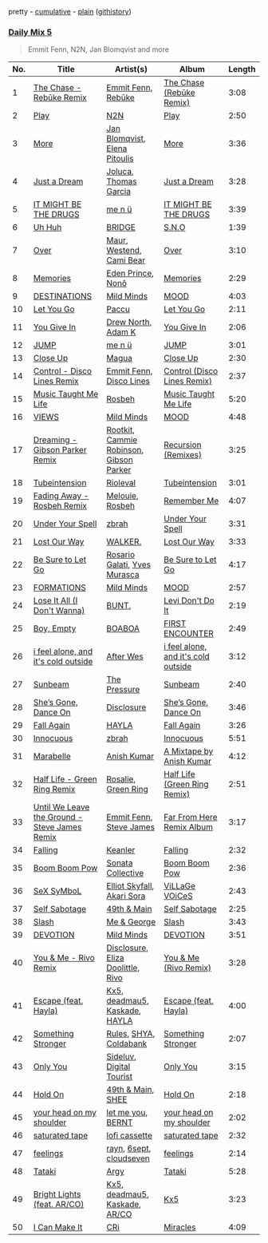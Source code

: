 pretty - [cumulative](/playlists/cumulative/Daily%20Mix%205.md) - [plain](/playlists/plain/37i9dQZF1E36TO0q54WsJv) ([githistory](https://github.githistory.xyz/vitokorn/spotify-playlist-archive/blob/master/playlists/plain/37i9dQZF1E36TO0q54WsJv))
### [Daily Mix 5](https://open.spotify.com/playlist/37i9dQZF1E36TO0q54WsJv)

> Emmit Fenn, N2N, Jan Blomqvist and more

| No. | Title | Artist(s) | Album | Length |
|---|---|---|---|---|
| 1 | [The Chase - Rebūke Remix](https://open.spotify.com/track/2cwfGkfp1XWdfCuPcMjWnK) | [Emmit Fenn](https://open.spotify.com/artist/3VVLqeEqQQqTgT8YhfY9Z6), [Rebūke](https://open.spotify.com/artist/113reBz1jA6rVxbXl55mlj) | [The Chase (Rebūke Remix)](https://open.spotify.com/album/28uhTIgM1VgRPfRPoCMtqu) | 3:08 |
| 2 | [Play](https://open.spotify.com/track/4kPKzR8CcOHpVgHtPh1ebj) | [N2N](https://open.spotify.com/artist/3ZnVC33s8MBcF0KmAC4rj5) | [Play](https://open.spotify.com/album/17ZOb0rfT2NQyaL0ZOegV2) | 2:50 |
| 3 | [More](https://open.spotify.com/track/7CuXB3Dr61IvDFEWfqG3sE) | [Jan Blomqvist](https://open.spotify.com/artist/5wMlMjOLeJfS5DfxqGfm83), [Elena Pitoulis](https://open.spotify.com/artist/0Zw91yH74OemLqD4rHn96K) | [More](https://open.spotify.com/album/7DAyAlObwl5f8mcrqFCeWm) | 3:36 |
| 4 | [Just a Dream](https://open.spotify.com/track/7qVx4qREyn1kUw8ry0K3ik) | [Joluca](https://open.spotify.com/artist/3giycuiv9FsMjaSEsJ8i1E), [Thomas Garcia](https://open.spotify.com/artist/0pOf0CQbzWVo2rgrH9h0Rq) | [Just a Dream](https://open.spotify.com/album/3UvEodAKd7Q548mM1dQVeo) | 3:28 |
| 5 | [IT MIGHT BE THE DRUGS](https://open.spotify.com/track/6gnWzz8OrdSVC7r0yhqJs4) | [me n ü](https://open.spotify.com/artist/1hqo0TnaWxL6jVm0wdzi9f) | [IT MIGHT BE THE DRUGS](https://open.spotify.com/album/7oxDOgfgFrCFHxPzPFrl3V) | 3:39 |
| 6 | [Uh Huh](https://open.spotify.com/track/1WKIVrTOaaqOwnI9qQTZTd) | [BRIDGE](https://open.spotify.com/artist/05LTJdcIWfHyQXC1za07k8) | [S.N.O](https://open.spotify.com/album/39ruLFSz4FjiUlxquTnInZ) | 1:39 |
| 7 | [Over](https://open.spotify.com/track/1Ef6SrzW4vM7uJT11jAJvO) | [Maur](https://open.spotify.com/artist/2LhJEX3HxU9pJFLa8RkvUC), [Westend](https://open.spotify.com/artist/4epc3Bd0DOBA0kDywkRAsu), [Cami Bear](https://open.spotify.com/artist/3AupavhLGflK8iq0I9fhUG) | [Over](https://open.spotify.com/album/3Z7dA0IXA4xk4hIRtg9FuQ) | 3:10 |
| 8 | [Memories](https://open.spotify.com/track/6j4j6iRR0Ema531o5Yxr2T) | [Eden Prince](https://open.spotify.com/artist/31Eea8xaK1xAMyJy2iWE0z), [Nonô](https://open.spotify.com/artist/2izgj6WOKJsuCRCQUKOoVO) | [Memories](https://open.spotify.com/album/3Hrk5hHesGUeDCQzxtaReB) | 2:29 |
| 9 | [DESTINATIONS](https://open.spotify.com/track/6pqZjgc1HAGImauB9sCGU1) | [Mild Minds](https://open.spotify.com/artist/3Ka3k9K2WStR52UJVtbJZW) | [MOOD](https://open.spotify.com/album/2Eh8MVthc1OiqAQOgQClVl) | 4:03 |
| 10 | [Let You Go](https://open.spotify.com/track/4ludhkUxZyvwE3LooO37p9) | [Paccu](https://open.spotify.com/artist/2QZVFemr8vSLsSYPVYJSp3) | [Let You Go](https://open.spotify.com/album/51Nmct1EfVmHIBEJCmoeIs) | 2:11 |
| 11 | [You Give In](https://open.spotify.com/track/7p3P37iiyY9jyAYPajNhlv) | [Drew North](https://open.spotify.com/artist/6OhAFFlcJDyR2IfV6GWL44), [Adam K](https://open.spotify.com/artist/0A8ej3hXTozbQAMhcU8RNb) | [You Give In](https://open.spotify.com/album/7G46sWUVr6FF5D7oa9kyEt) | 2:06 |
| 12 | [JUMP](https://open.spotify.com/track/1EsZpe7WpvsZ1GxkMDt6I3) | [me n ü](https://open.spotify.com/artist/1hqo0TnaWxL6jVm0wdzi9f) | [JUMP](https://open.spotify.com/album/1Kl9pOglEGhjWgCHIoqO58) | 3:01 |
| 13 | [Close Up](https://open.spotify.com/track/7eb9rvatYtwEAJL1d5Er5l) | [Magua](https://open.spotify.com/artist/67KNxLIJfcRXHJJPSRamd4) | [Close Up](https://open.spotify.com/album/1lvzwtPbYVScLMVkBiryZ3) | 2:30 |
| 14 | [Control - Disco Lines Remix](https://open.spotify.com/track/3QpHBonYZexnprREg1LOkB) | [Emmit Fenn](https://open.spotify.com/artist/3VVLqeEqQQqTgT8YhfY9Z6), [Disco Lines](https://open.spotify.com/artist/5Kmr0b3ip8g9P2i0dLTC3Z) | [Control (Disco Lines Remix)](https://open.spotify.com/album/0y8L6fol774RjwdrNgDdHW) | 2:37 |
| 15 | [Music Taught Me Life](https://open.spotify.com/track/6y7oSnVN2PpNvd4CUrvZBp) | [Rosbeh](https://open.spotify.com/artist/3TvVhn8o9gFioBKqBxEScE) | [Music Taught Me Life](https://open.spotify.com/album/2zU9Y18v6pTKuFUUBCCIQR) | 5:20 |
| 16 | [VIEWS](https://open.spotify.com/track/0zXjUo1w3t9MNT6RKYmNHv) | [Mild Minds](https://open.spotify.com/artist/3Ka3k9K2WStR52UJVtbJZW) | [MOOD](https://open.spotify.com/album/2Eh8MVthc1OiqAQOgQClVl) | 4:48 |
| 17 | [Dreaming - Gibson Parker Remix](https://open.spotify.com/track/3nXFJJmhSKF4fTUNVcmAG2) | [Rootkit](https://open.spotify.com/artist/01olvHW7uzIInQx9VTNuJm), [Cammie Robinson](https://open.spotify.com/artist/4CzzY9kG8C2BLOuTuy3oLe), [Gibson Parker](https://open.spotify.com/artist/7pmS98qub9BnSfqTHvogQD) | [Recursion (Remixes)](https://open.spotify.com/album/6mEuO95IYXVtLqsxnf5qIF) | 3:25 |
| 18 | [Tubeintension](https://open.spotify.com/track/1rDftNCuPjDkyTfWKUv03M) | [Rioleval](https://open.spotify.com/artist/45I1HAnq6EeSBi48cAqpw0) | [Tubeintension](https://open.spotify.com/album/6bipDuR6ej1luxyA5Pl3zO) | 3:01 |
| 19 | [Fading Away - Rosbeh Remix](https://open.spotify.com/track/5RiX0zg7v8ROZl964yV3zu) | [Melouie](https://open.spotify.com/artist/4Ns8X0eSCqs0vwODI6COdC), [Rosbeh](https://open.spotify.com/artist/3TvVhn8o9gFioBKqBxEScE) | [Remember Me](https://open.spotify.com/album/3qVSQFP0nNMBWqPgZOnZxg) | 4:07 |
| 20 | [Under Your Spell](https://open.spotify.com/track/2OE7gl3mrFCEgNBD7AuMF7) | [zbrah](https://open.spotify.com/artist/6ZL3Y3Aes0BAYQRKAXffJx) | [Under Your Spell](https://open.spotify.com/album/1bhfHHsOEOKUvSbsl7Z4fj) | 3:31 |
| 21 | [Lost Our Way](https://open.spotify.com/track/3en9b3UwYe2fAMinN5vSeq) | [WALKER.](https://open.spotify.com/artist/4TGWnQ6RGOeVzNPLWkcrrB) | [Lost Our Way](https://open.spotify.com/album/2z45Z4i72PHfapuGcJxWd0) | 3:33 |
| 22 | [Be Sure to Let Go](https://open.spotify.com/track/4KBOeL6SMOenJUG4bXEIBP) | [Rosario Galati](https://open.spotify.com/artist/1rXwCgYMZVIyWguIhEzBCT), [Yves Murasca](https://open.spotify.com/artist/3SCsY2dcAOmDq5BJhz2Z1O) | [Be Sure to Let Go](https://open.spotify.com/album/0MwY5ccreMAwINFVkSlGFV) | 4:17 |
| 23 | [FORMATIONS](https://open.spotify.com/track/1DRLIUG8HFTBfJOFYaByZn) | [Mild Minds](https://open.spotify.com/artist/3Ka3k9K2WStR52UJVtbJZW) | [MOOD](https://open.spotify.com/album/2Eh8MVthc1OiqAQOgQClVl) | 2:57 |
| 24 | [Lose It All (I Don't Wanna)](https://open.spotify.com/track/6MAfxjDn1I84Q2fZw3NlUa) | [BUNT.](https://open.spotify.com/artist/2CpLIMBoE2ZzyY3ZBCRZ7j) | [Levi Don't Do It](https://open.spotify.com/album/3hXx9qkxsHdQ1oyeqOvUAJ) | 2:19 |
| 25 | [Boy, Empty](https://open.spotify.com/track/1YmxOiVwqPiLTkkIc2eIdW) | [BOABOA](https://open.spotify.com/artist/4mKUe5fXczBct2trum2q1o) | [FIRST ENCOUNTER](https://open.spotify.com/album/0fxQ72By0GepEsvbQsjgbv) | 2:49 |
| 26 | [i feel alone, and it's cold outside](https://open.spotify.com/track/4uC8raOxBslxb2dK8nQhy8) | [After Wes](https://open.spotify.com/artist/5hz6UPteQqCf9fHD88njIy) | [i feel alone, and it's cold outside](https://open.spotify.com/album/55P1estjqvovfwMsflB5QK) | 3:12 |
| 27 | [Sunbeam](https://open.spotify.com/track/1oKFu1naQxh16g1BgV2nBm) | [The Pressure](https://open.spotify.com/artist/2VtyXxK4nmVyMRWrcJf8wN) | [Sunbeam](https://open.spotify.com/album/4ALOW7mWWUvgIpYU92hFYb) | 2:40 |
| 28 | [She’s Gone, Dance On](https://open.spotify.com/track/29I9dv9Nq704w0Oc5yFGsR) | [Disclosure](https://open.spotify.com/artist/6nS5roXSAGhTGr34W6n7Et) | [She’s Gone, Dance On](https://open.spotify.com/album/4klc9KJJVpA7fwJJT1duGq) | 3:46 |
| 29 | [Fall Again](https://open.spotify.com/track/3oOvEw1pgxMtrQMNgPWQHL) | [HAYLA](https://open.spotify.com/artist/4yX6mpMyBGf9UfvBB8JJrc) | [Fall Again](https://open.spotify.com/album/4Lgy6GaK2eR2QwOyoDeDg0) | 3:26 |
| 30 | [Innocuous](https://open.spotify.com/track/04JmTagHwBZk36Bq3RdIsQ) | [zbrah](https://open.spotify.com/artist/6ZL3Y3Aes0BAYQRKAXffJx) | [Innocuous](https://open.spotify.com/album/0HK9mgbJjjNymnBpVSorrq) | 5:51 |
| 31 | [Marabelle](https://open.spotify.com/track/5pkCK8nUi4yxwNIVi03FIm) | [Anish Kumar](https://open.spotify.com/artist/4pSMnAlD8JVEW3eZDuaQH8) | [A Mixtape by Anish Kumar](https://open.spotify.com/album/2FKcfRXY5LYv0pALiLRh3g) | 4:12 |
| 32 | [Half Life - Green Ring Remix](https://open.spotify.com/track/3ueYMTQJpfC1L3TpqPrcPv) | [Rosalie](https://open.spotify.com/artist/1A5StMge4I3k1GCmFD1Wh6), [Green Ring](https://open.spotify.com/artist/6oRoO5VGKy4x4lr9Ws2rb7) | [Half Life (Green Ring Remix)](https://open.spotify.com/album/0OxJHXjHx5NjUFDQkOE0Z8) | 2:51 |
| 33 | [Until We Leave the Ground - Steve James Remix](https://open.spotify.com/track/3LX6Bv3jfbABw1KQsYOYtZ) | [Emmit Fenn](https://open.spotify.com/artist/3VVLqeEqQQqTgT8YhfY9Z6), [Steve James](https://open.spotify.com/artist/7k8z1Z8hQqKnLLMQ5Ihzjk) | [Far From Here Remix Album](https://open.spotify.com/album/10qBFkA0NUFwbJaU6Iupa9) | 3:17 |
| 34 | [Falling](https://open.spotify.com/track/1HmzfgI6eBEbMI3wSjcqin) | [Keanler](https://open.spotify.com/artist/1TMkg5qcE49Wc66pPls4NK) | [Falling](https://open.spotify.com/album/5V9CrS6cMNoXkbRMQHHWl1) | 2:32 |
| 35 | [Boom Boom Pow](https://open.spotify.com/track/1lJ6o4vypnvYa0GObbVEq0) | [Sonata Collective](https://open.spotify.com/artist/0Kvulo1ZOcs7QOSIrJqa8W) | [Boom Boom Pow](https://open.spotify.com/album/6c3ucbVMSfhfbLxi0sJjUS) | 2:36 |
| 36 | [SeX SyMboL](https://open.spotify.com/track/5R6FTIza1F5p06vhjI7VVt) | [Elliot Skyfall](https://open.spotify.com/artist/0LMfCB33PJwgXxizbgtQfT), [Akari Sora](https://open.spotify.com/artist/5OcOFhtoDx4ewlm9qsOtl0) | [ViLLaGe VOiCeS](https://open.spotify.com/album/5RkDVXLkiyRh20agCOATRb) | 2:43 |
| 37 | [Self Sabotage](https://open.spotify.com/track/7yYur6YhUetXZj6b2CnWrE) | [49th & Main](https://open.spotify.com/artist/0nnF48t4C8uqGS5HPnCN3F) | [Self Sabotage](https://open.spotify.com/album/1xL7LvJtJlAjWPrtA7Aj0v) | 2:25 |
| 38 | [Slash](https://open.spotify.com/track/7dJKj3FtsenbFRHMSi7iiU) | [Me & George](https://open.spotify.com/artist/4VYA3yEmxcU2ElaVRPHGFv) | [Slash](https://open.spotify.com/album/6qqJMhksrO7bZWVVnxBcHl) | 3:43 |
| 39 | [DEVOTION](https://open.spotify.com/track/3b589i3VEOsWJRNdOdWDsK) | [Mild Minds](https://open.spotify.com/artist/3Ka3k9K2WStR52UJVtbJZW) | [DEVOTION](https://open.spotify.com/album/4yWVT9lEftVwrGYP4wj6lw) | 3:51 |
| 40 | [You & Me - Rivo Remix](https://open.spotify.com/track/0xoYZ45fgTfyQYREZPN7Sa) | [Disclosure](https://open.spotify.com/artist/6nS5roXSAGhTGr34W6n7Et), [Eliza Doolittle](https://open.spotify.com/artist/14L5rpGTLVUz1pD8fUeJB1), [Rivo](https://open.spotify.com/artist/2NrprO4CludRmaWtpqud10) | [You & Me (Rivo Remix)](https://open.spotify.com/album/3QIGpfgWXKujfMaecgKV9u) | 3:28 |
| 41 | [Escape (feat. Hayla)](https://open.spotify.com/track/10oKSzRcwbZsog2uq2gb4b) | [Kx5](https://open.spotify.com/artist/2avRYQUWQpIkzJOEkf0MdY), [deadmau5](https://open.spotify.com/artist/2CIMQHirSU0MQqyYHq0eOx), [Kaskade](https://open.spotify.com/artist/6TQj5BFPooTa08A7pk8AQ1), [HAYLA](https://open.spotify.com/artist/4yX6mpMyBGf9UfvBB8JJrc) | [Escape (feat. Hayla)](https://open.spotify.com/album/1VvswDkZLX5hUgFW7F79GI) | 4:00 |
| 42 | [Something Stronger](https://open.spotify.com/track/1VhD0FPDYqFhqRJVguVAJe) | [Rules](https://open.spotify.com/artist/3CYrfsHEf7AZRlKUvzTnpA), [SHYA](https://open.spotify.com/artist/3bUHVz55uXLTtxggKQyXIO), [Coldabank](https://open.spotify.com/artist/3JOvRLynmP4mA6dvlWARoA) | [Something Stronger](https://open.spotify.com/album/6jjwM9Sheset9qyHMMA4PB) | 2:07 |
| 43 | [Only You](https://open.spotify.com/track/1HyVvliLnZ8FTwXTrkaie0) | [Sideluv](https://open.spotify.com/artist/3Qav2btak3NJY2w6NbVC1Y), [Digital Tourist](https://open.spotify.com/artist/5RbWopaqNH2QbKw4u6W1G2) | [Only You](https://open.spotify.com/album/6V5pnbTDB6YoofBB9tRNcr) | 3:15 |
| 44 | [Hold On](https://open.spotify.com/track/5HEx0ZwJEmZhvjlrMYnSuf) | [49th & Main](https://open.spotify.com/artist/0nnF48t4C8uqGS5HPnCN3F), [SHEE](https://open.spotify.com/artist/1jrRLqDsOOKIagQXYPq2Iv) | [Hold On](https://open.spotify.com/album/7d9whArUbh3cK93jfmS3Ui) | 2:18 |
| 45 | [your head on my shoulder](https://open.spotify.com/track/3t9UXvWrxWFKUcUKjezOQt) | [let me you](https://open.spotify.com/artist/4D5bNOz5mLxAdGBqqvqVMS), [BERNT](https://open.spotify.com/artist/3uY7CDg3g84A8y1PoYcATv) | [your head on my shoulder](https://open.spotify.com/album/0i2R4KzbBDq9YB5dfNBTWF) | 2:02 |
| 46 | [saturated tape](https://open.spotify.com/track/7y4lolzuVFZTQPSFFWS6ol) | [lofi cassette](https://open.spotify.com/artist/67Tais1ArhRoNX5J3nRfmy) | [saturated tape](https://open.spotify.com/album/3D6kic6uORdgcdCktp5Mzz) | 2:32 |
| 47 | [feelings](https://open.spotify.com/track/7EbQKxpYZTqkqxgFlcK2Se) | [rayn](https://open.spotify.com/artist/2BGoIfTAwsAi7pcefa0IVM), [6sept](https://open.spotify.com/artist/1Dr9cWCoepl93DSYaiPQHs), [cloudseven](https://open.spotify.com/artist/127ajarXOJFUfRFivWi49v) | [feelings](https://open.spotify.com/album/2rtDhPtTFivt2yxuqaB246) | 2:14 |
| 48 | [Tataki](https://open.spotify.com/track/5UqIP6lsf7rbKaUv6Mrf0A) | [Argy](https://open.spotify.com/artist/1NaQOKgddaJipUtmptb7GI) | [Tataki](https://open.spotify.com/album/4kuT4NTd0pO2dC3yCfEw7T) | 5:28 |
| 49 | [Bright Lights (feat. AR/CO)](https://open.spotify.com/track/7hz4FnANJOY7tR8eutPxIP) | [Kx5](https://open.spotify.com/artist/2avRYQUWQpIkzJOEkf0MdY), [deadmau5](https://open.spotify.com/artist/2CIMQHirSU0MQqyYHq0eOx), [Kaskade](https://open.spotify.com/artist/6TQj5BFPooTa08A7pk8AQ1), [AR/CO](https://open.spotify.com/artist/7mGI9Sd66FqHjIkwzkgbG7) | [Kx5](https://open.spotify.com/album/7krgzxFJr9YxsmyWlO5Ubg) | 3:23 |
| 50 | [I Can Make It](https://open.spotify.com/track/4ruM7ZgntoMNIj5pm0tARQ) | [CRi](https://open.spotify.com/artist/3NaMuUYTIGm6CC3YqTuTvi) | [Miracles](https://open.spotify.com/album/6zkjYpTdFBcRz5m4Ui8tsy) | 4:09 |